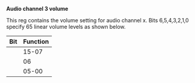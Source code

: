 **Audio channel 3 volume**

This reg contains the volume setting for audio channel x. Bits 6,5,4,3,2,1,0 specify 65 linear volume levels as shown below.

| Bit| Function  |
|---|---  |
||15-07| Not used  |
||06| Forces volume to max (64 ones, no zeros)  |
||05-00| Sets one of the 64 levels (000000 = no output, 111111 = 63 ones, one zero)|

